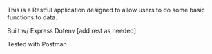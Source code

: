 This is a Restful application designed to allow users to do some basic 
functions to data.

Built w/ Express Dotenv [add rest as needed]

Tested with Postman